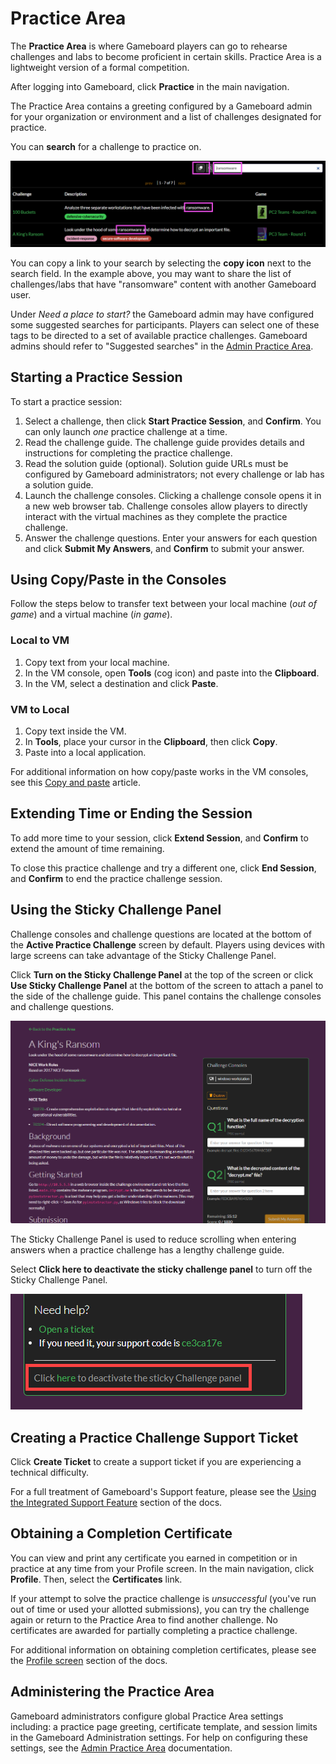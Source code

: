 # Practice Area

The **Practice Area** is where Gameboard players can go to rehearse challenges and labs to become proficient in certain skills. Practice Area is a lightweight version of a formal competition.

After logging into Gameboard, click **Practice** in the main navigation.

The Practice Area contains a greeting configured by a Gameboard admin for your organization or environment and a list of challenges designated for practice.

You can **search** for a challenge to practice on.

![practice search](img/practice-search.png)

You can copy a link to your search by selecting the **copy icon** next to the search field. In the example above, you may want to share the list of challenges/labs that have "ransomware" content with another Gameboard user.

Under *Need a place to start?* the Gameboard admin may have configured some suggested searches for participants. Players can select one of these tags to be directed to a set of available practice challenges. Gameboard admins should refer to "Suggested searches" in the [Admin Practice Area](admin-practice-area.md).

## Starting a Practice Session

To start a practice session:

1. Select a challenge, then click **Start Practice Session**, and **Confirm**. You can only launch *one* practice challenge at a time.
2. Read the challenge guide. The challenge guide provides details and instructions for completing the practice challenge.
3. Read the solution guide (optional). Solution guide URLs must be configured by Gameboard administrators; not every challenge or lab has a solution guide.
4. Launch the challenge consoles. Clicking a challenge console opens it in a new web browser tab. Challenge consoles allow players to directly interact with the virtual machines as they complete the practice challenge.
5. Answer the challenge questions. Enter your answers for each question and click **Submit My Answers**, and **Confirm** to submit your answer.

## Using Copy/Paste in the Consoles

Follow the steps below to transfer text between your local machine (*out of game*) and a virtual machine (*in game*).

### Local to VM

1. Copy text from your local machine.
2. In the VM console, open **Tools** (cog icon) and paste into the **Clipboard**.
3. In the VM, select a destination and click **Paste**.

### VM to Local

1. Copy text inside the VM.
2. In **Tools**, place your cursor in the **Clipboard**, then click **Copy**.
3. Paste into a local application.

For additional information on how copy/paste works in the VM consoles, see this [Copy and paste](../topomojo/copy-paste.md) article.

## Extending Time or Ending the Session

To add more time to your session, click **Extend Session**, and **Confirm** to extend the amount of time remaining.

To close this practice challenge and try a different one, click **End Session**, and **Confirm** to end the practice challenge session.

## Using the Sticky Challenge Panel

Challenge consoles and challenge questions are located at the bottom of the **Active Practice Challenge** screen by default. Players using devices with large screens can take advantage of the Sticky Challenge Panel.

Click **Turn on the Sticky Challenge Panel** at the top of the screen or click **Use Sticky Challenge Panel** at the bottom of the screen to attach a panel to the side of the challenge guide. This panel contains the challenge consoles and challenge questions.

![Enabled Sticky Challenge Panel](img/enabled-sticky-challenge-panel.png)

The Sticky Challenge Panel is used to reduce scrolling when entering answers when a practice challenge has a lengthy challenge guide.

Select **Click here to deactivate the sticky challenge panel** to turn off the Sticky Challenge Panel.

![Disable Sticky Challenge Panel](img/disable-sticky-challenge-panel.png)

## Creating a Practice Challenge Support Ticket

Click **Create Ticket** to create a support ticket if you are experiencing a technical difficulty.

For a full treatment of Gameboard's Support feature, please see the [Using the Integrated Support Feature](support.md) section of the docs.

## Obtaining a Completion Certificate

You can view and print any certificate you earned in competition or in practice at any time from your Profile screen. In the main navigation, click **Profile**. Then, select the **Certificates** link.

If your attempt to solve the practice challenge is *unsuccessful* (you've run out of time or used your allotted submissions), you can try the challenge again or return to the Practice Area to find another challenge. No certificates are awarded for partially completing a practice challenge.

For additional information on obtaining completion certificates, please see the [Profile screen](profile.md) section of the docs.

## Administering the Practice Area

Gameboard administrators configure global Practice Area settings including: a practice page greeting, certificate template, and session limits in the Gameboard Administration settings. For help on configuring these settings, see the [Admin Practice Area](./admin-practice-area.md) documentation.
